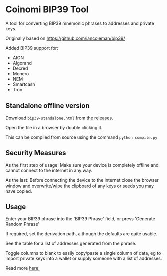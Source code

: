 # Coinomi BIP39 Tool

A tool for converting BIP39 mnemonic phrases to addresses and private keys.

Originally based on https://github.com/iancoleman/bip39/

Added BIP39 support for:
- AION
- Algorand
- Decred
- Monero
- NEM
- Smartcash
- Tron



## Standalone offline version

Download `bip39-standalone.html` from
[the releases](https://github.com/Coinomi/bip39-coinomi/releases).

Open the file in a browser by double clicking it.

This can be compiled from source using the command `python compile.py`

## Security Measures
As the first step of usage: Make sure your device is completely offline and cannot connect to the internet in any way.

As the last: Before connecting the device to the internet close the browser window and overwrite/wipe the clipboard of any keys or seeds you may have copied.

## Usage

Enter your BIP39 phrase into the 'BIP39 Phrase' field, or press
'Generate Random Phrase'

If required, set the derivation path, although the defaults are quite usable.

See the table for a list of addresses generated from the phrase.

Toggle columns to blank to easily copy/paste a single column of data, eg to
import private keys into a wallet or supply someone with a list of addresses.

Read more [here:](https://coinomi.freshdesk.com/support/solutions/articles/29000009717)
